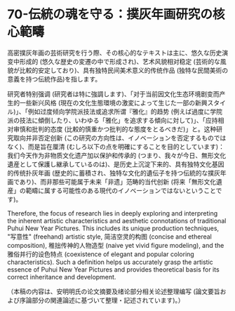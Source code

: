 # 70-伝統の魂を守る：撲灰年画研究の核心範疇

高密撲灰年画の芸術研究を行う際、その核心的なテキストは主に、悠久な历史演变中形成的 (悠久な歴史の変遷の中で形成され)、艺术风貌相对稳定 (芸術的な風貌が比較的安定しており)、具有独特民间美术意义的传统作品 (独特な民間美術の意義を持つ伝統作品)を指します。

研究者特别强调 (研究者は特に強調します)、「对于当前因文化生态环境剧变而产生的一些新兴风格 (現在の文化生態環境の激変によって生じた一部の新興スタイル)」、「例如过度倾向学院派技法或追求所谓『雅化』的趋势 (例えば過度に学院派の技法に傾倒したり、いわゆる「雅化」を追求する傾向に対して)」、「应持相对审慎和批判的态度 (比較的慎重かつ批判的な態度をとるべきだ)」と。这种研究取向并非否定创新 (この研究の方向性は、イノベーションを否定するものではなく)、而是旨在厘清 (むしろ以下の点を明確にすることを目的としています)：我们今天作为非物质文化遗产加以保护和传承的 (つまり、我々が今日、無形文化遺産として保護し継承しているのは)、是历史上沉淀下来的、具有独特文化基因的传统扑灰年画 (歴史的に蓄積され、独特な文化的遺伝子を持つ伝統的な撲灰年画であり)、而非那些可能属于未来「非遗」范畴的当代创新 (将来「無形文化遺産」の範疇に属する可能性のある現代のイノベーションではないということです)。

Therefore, the focus of research lies in deeply exploring and interpreting the inherent artistic characteristics and aesthetic connotations of traditional Puhui New Year Pictures. This includes its unique production techniques, "写意性" (freehand) artistic style, 简洁空灵的构图 (concise and ethereal composition), 稚拙传神的人物造型 (naive yet vivid figure modeling), and the 雅俗并行的设色特点 (coexistence of elegant and popular coloring characteristics). Such a definition helps us accurately grasp the artistic essence of Puhui New Year Pictures and provides theoretical basis for its correct inheritance and development.

（本稿の内容は、安明明氏の论文摘要及绪论部分相关论述整理编写 (論文要旨および序論部分の関連論述に基づいて整理・記述されています)。）
